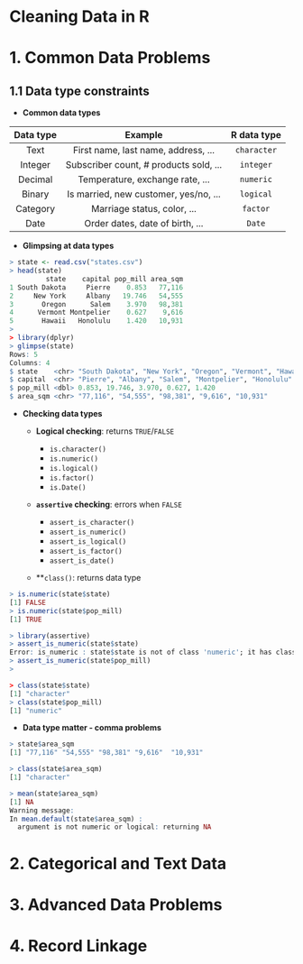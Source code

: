 Cleaning Data in R
==================

# 1. Common Data Problems

## 1.1 Data type constraints

* **Common data types**

| Data type | Example                                | R data type |
|:---------:|:--------------------------------------:|:-----------:|
| Text      | First name, last name, address, ...    | `character` |
| Integer   | Subscriber count, # products sold, ... | `integer`   |
| Decimal   | Temperature, exchange rate, ...        | `numeric`   |
| Binary    | Is married, new customer, yes/no, ...  | `logical`   |
| Category  | Marriage status, color, ...            | `factor`    |
| Date      | Order dates, date of birth, ...        | `Date`      |

* **Glimpsing at data types**

```R
> state <- read.csv("states.csv")
> head(state)
         state    capital pop_mill area_sqm
1 South Dakota     Pierre    0.853   77,116
2     New York     Albany   19.746   54,555
3       Oregon      Salem    3.970   98,381
4      Vermont Montpelier    0.627    9,616
5       Hawaii   Honolulu    1.420   10,931
> 
> library(dplyr)
> glimpse(state)
Rows: 5
Columns: 4
$ state    <chr> "South Dakota", "New York", "Oregon", "Vermont", "Hawaii"
$ capital  <chr> "Pierre", "Albany", "Salem", "Montpelier", "Honolulu"
$ pop_mill <dbl> 0.853, 19.746, 3.970, 0.627, 1.420
$ area_sqm <chr> "77,116", "54,555", "98,381", "9,616", "10,931"
```

* **Checking data types**

	* **Logical checking**: returns `TRUE`/`FALSE`
		* `is.character()`
		* `is.numeric()`
		* `is.logical()`
		* `is.factor()`
		* `is.Date()`
	
	* **`assertive` checking**: errors when `FALSE`
		* `assert_is_character()`
		* `assert_is_numeric()`
		* `assert_is_logical()`
		* `assert_is_factor()`
		* `assert_is_date()`

	* **`class()`: returns data type

```R
> is.numeric(state$state)
[1] FALSE
> is.numeric(state$pop_mill)
[1] TRUE

> library(assertive)
> assert_is_numeric(state$state)
Error: is_numeric : state$state is not of class 'numeric'; it has class 'character'.
> assert_is_numeric(state$pop_mill)
>

> class(state$state)
[1] "character"
> class(state$pop_mill)
[1] "numeric"
```

* **Data type matter - comma problems**

```R
> state$area_sqm
[1] "77,116" "54,555" "98,381" "9,616"  "10,931"

> class(state$area_sqm)
[1] "character"

> mean(state$area_sqm)
[1] NA
Warning message:
In mean.default(state$area_sqm) :
  argument is not numeric or logical: returning NA
```





# 2. Categorical and Text Data







# 3. Advanced Data Problems






# 4. Record Linkage

